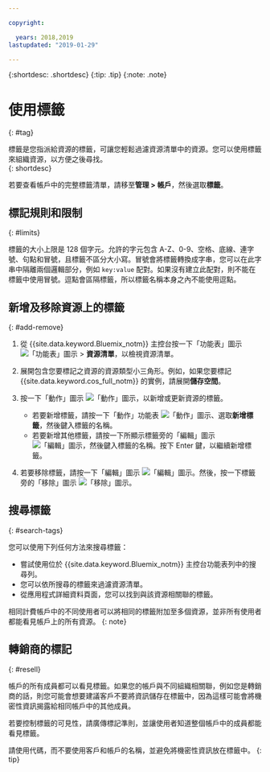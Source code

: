 ```yaml
---

copyright:

  years: 2018,2019
lastupdated: "2019-01-29"

---
```


{:shortdesc: .shortdesc}
{:tip: .tip}
{:note: .note}


# 使用標籤
{: #tag}

標籤是您指派給資源的標籤，可讓您輕鬆過濾資源清單中的資源。您可以使用標籤來組織資源，以方便之後尋找。  
{: shortdesc}

若要查看帳戶中的完整標籤清單，請移至**管理 > 帳戶**，然後選取**標籤**。

## 標記規則和限制
{: #limits}

標籤的大小上限是 128 個字元。允許的字元包含 A-Z、0-9、空格、底線、連字號、句點和冒號，且標籤不區分大小寫。冒號會將標籤轉換成字串，您可以在此字串中隔離兩個邏輯部分，例如 `key:value` 配對。如果沒有建立此配對，則不能在標籤中使用冒號。逗點會區隔標籤，所以標籤名稱本身之內不能使用逗點。


## 新增及移除資源上的標籤
{: #add-remove}

1. 從 {{site.data.keyword.Bluemix_notm}} 主控台按一下「功能表」圖示 ![「功能表」圖示](../icons/icon_hamburger.svg) > **資源清單**，以檢視資源清單。 
2. 展開包含您要標記之資源的資源類型小三角形。例如，如果您要標記 {{site.data.keyword.cos_full_notm}} 的實例，請展開**儲存空間**。  
3. 按一下「動作」圖示 ![「動作」圖示](../icons/action-menu-icon.svg)，以新增或更新資源的標籤。 

    * 若要新增標籤，請按一下「動作」功能表 ![「動作」圖示](../icons/action-menu-icon.svg)、選取**新增標籤**，然後鍵入標籤的名稱。 
    * 若要新增其他標籤，請按一下所顯示標籤旁的「編輯」圖示 ![「編輯」圖示](../icons/edit-tagging.svg)，然後鍵入標籤的名稱。按下 Enter 鍵，以繼續新增標籤。
4. 若要移除標籤，請按一下「編輯」圖示 ![「編輯」圖示](../icons/edit-tagging.svg)。然後，按一下標籤旁的「移除」圖示 ![「移除」圖示](../icons/close-tagging.svg)。 

## 搜尋標籤
{: #search-tags}

您可以使用下列任何方法來搜尋標籤：

  * 嘗試使用位於 {{site.data.keyword.Bluemix_notm}} 主控台功能表列中的搜尋列。
  * 您可以依所搜尋的標籤來過濾資源清單。
  * 從應用程式詳細資料頁面，您可以找到與該資源相關聯的標籤。

相同計費帳戶中的不同使用者可以將相同的標籤附加至多個資源，並非所有使用者都能看見帳戶上的所有資源。
{: note}


## 轉銷商的標記
{: #resell}

帳戶的所有成員都可以看見標籤。如果您的帳戶與不同組織相關聯，例如您是轉銷商的話，則您可能會想要建議客戶不要將資訊儲存在標籤中，因為這樣可能會將機密性資訊揭露給相同帳戶中的其他成員。

若要控制標籤的可見性，請廣傳標記準則，並讓使用者知道整個帳戶中的成員都能看見標籤。 

請使用代碼，而不要使用客戶和帳戶的名稱，並避免將機密性資訊放在標籤中。
{: tip}

